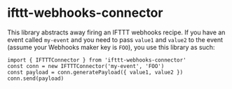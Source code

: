 # ifttt-webhooks-connector

This library abstracts away firing an IFTTT webhooks recipe. If you have an event called `my-event` and you need to pass `value1` and `value2` to the event (assume your Webhooks maker key is `FOO`), you use this library as such:

    import { IFTTTConnector } from 'ifttt-webhooks-connector'
    const conn = new IFTTTConnector('my-event', 'FOO')
    const payload = conn.generatePayload({ value1, value2 })
    conn.send(payload)